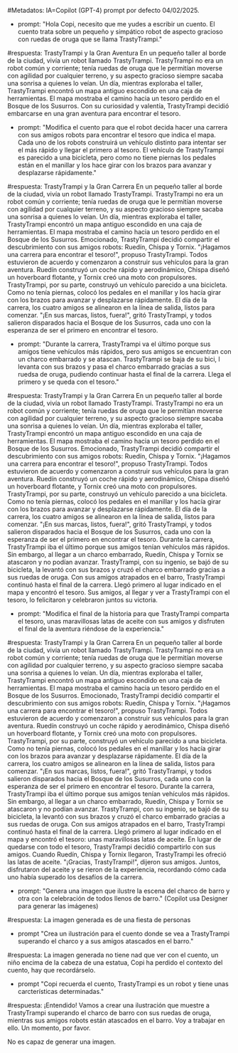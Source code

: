 #Metadatos: IA=Copilot (GPT-4) prompt por defecto 04/02/2025.

- prompt: "Hola Copi, necesito que me yudes a escribir un cuento. El cuento trata sobre un pequeño y simpático robot de aspecto gracioso con ruedas de oruga que se llama TrastyTrampi."

#respuesta:
TrastyTrampi y la Gran Aventura
En un pequeño taller al borde de la ciudad, vivía un robot llamado TrastyTrampi. TrastyTrampi no era un robot común y corriente; tenía ruedas de oruga que le permitían moverse con agilidad por cualquier terreno, y su aspecto gracioso siempre sacaba una sonrisa a quienes lo veían.
Un día, mientras exploraba el taller, TrastyTrampi encontró un mapa antiguo escondido en una caja de herramientas. El mapa mostraba el camino hacia un tesoro perdido en el Bosque de los Susurros. Con su curiosidad y valentía, TrastyTrampi decidió embarcarse en una gran aventura para encontrar el tesoro.

- prompt: "Modifica el cuento para que el robot decida hacer una carrera con sus amigos robots para encontrar el tesoro que indica el mapa. Cada uno de los robots construirá un vehículo distinto para intentar ser el más rápido y llegar el primero al tesoro. El vehículo de TrastyTrampi es parecido a una bicicleta, pero como no tiene piernas los pedales están en el manillar y los hace girar con los brazos para avanzar y desplazarse rápidamente."

#respuesta:
TrastyTrampi y la Gran Carrera
En un pequeño taller al borde de la ciudad, vivía un robot llamado TrastyTrampi. TrastyTrampi no era un robot común y corriente; tenía ruedas de oruga que le permitían moverse con agilidad por cualquier terreno, y su aspecto gracioso siempre sacaba una sonrisa a quienes lo veían.
Un día, mientras exploraba el taller, TrastyTrampi encontró un mapa antiguo escondido en una caja de herramientas. El mapa mostraba el camino hacia un tesoro perdido en el Bosque de los Susurros. Emocionado, TrastyTrampi decidió compartir el descubrimiento con sus amigos robots: Ruedín, Chispa y Tornix.
"¡Hagamos una carrera para encontrar el tesoro!", propuso TrastyTrampi. Todos estuvieron de acuerdo y comenzaron a construir sus vehículos para la gran aventura. Ruedín construyó un coche rápido y aerodinámico, Chispa diseñó un hoverboard flotante, y Tornix creó una moto con propulsores.
TrastyTrampi, por su parte, construyó un vehículo parecido a una bicicleta. Como no tenía piernas, colocó los pedales en el manillar y los hacía girar con los brazos para avanzar y desplazarse rápidamente.
El día de la carrera, los cuatro amigos se alinearon en la línea de salida, listos para comenzar. "¡En sus marcas, listos, fuera!", gritó TrastyTrampi, y todos salieron disparados hacia el Bosque de los Susurros, cada uno con la esperanza de ser el primero en encontrar el tesoro.

- prompt: "Durante la carrera, TrastyTrampi va el último porque sus amigos tiene vehículos más rápidos, pero sus amigos se encuentran con un charco embarrado y se atascan. TrastyTrampi se baja de su bici, l levanta con sus brazos y pasa el charco embarrado gracias a sus ruedsa de oruga, pudiendo continuar hasta el final de la carrera. Llega el primero y se queda con el tesoro."

#respuesta:
TrastyTrampi y la Gran Carrera
En un pequeño taller al borde de la ciudad, vivía un robot llamado TrastyTrampi. TrastyTrampi no era un robot común y corriente; tenía ruedas de oruga que le permitían moverse con agilidad por cualquier terreno, y su aspecto gracioso siempre sacaba una sonrisa a quienes lo veían.
Un día, mientras exploraba el taller, TrastyTrampi encontró un mapa antiguo escondido en una caja de herramientas. El mapa mostraba el camino hacia un tesoro perdido en el Bosque de los Susurros. Emocionado, TrastyTrampi decidió compartir el descubrimiento con sus amigos robots: Ruedín, Chispa y Tornix.
"¡Hagamos una carrera para encontrar el tesoro!", propuso TrastyTrampi. Todos estuvieron de acuerdo y comenzaron a construir sus vehículos para la gran aventura. Ruedín construyó un coche rápido y aerodinámico, Chispa diseñó un hoverboard flotante, y Tornix creó una moto con propulsores.
TrastyTrampi, por su parte, construyó un vehículo parecido a una bicicleta. Como no tenía piernas, colocó los pedales en el manillar y los hacía girar con los brazos para avanzar y desplazarse rápidamente.
El día de la carrera, los cuatro amigos se alinearon en la línea de salida, listos para comenzar. "¡En sus marcas, listos, fuera!", gritó TrastyTrampi, y todos salieron disparados hacia el Bosque de los Susurros, cada uno con la esperanza de ser el primero en encontrar el tesoro.
Durante la carrera, TrastyTrampi iba el último porque sus amigos tenían vehículos más rápidos. Sin embargo, al llegar a un charco embarrado, Ruedín, Chispa y Tornix se atascaron y no podían avanzar. TrastyTrampi, con su ingenio, se bajó de su bicicleta, la levantó con sus brazos y cruzó el charco embarrado gracias a sus ruedas de oruga.
Con sus amigos atrapados en el barro, TrastyTrampi continuó hasta el final de la carrera. Llegó primero al lugar indicado en el mapa y encontró el tesoro. Sus amigos, al llegar y ver a TrastyTrampi con el tesoro, lo felicitaron y celebraron juntos su victoria.

- prompt: "Modifica el final de la historia para que TrastyTrampi comparta el tesoro, unas maravillosas latas de aceite con sus amigos y disfruten el final de la aventura riéndose de la experiencia."

#respuesta:
TrastyTrampi y la Gran Carrera
En un pequeño taller al borde de la ciudad, vivía un robot llamado TrastyTrampi. TrastyTrampi no era un robot común y corriente; tenía ruedas de oruga que le permitían moverse con agilidad por cualquier terreno, y su aspecto gracioso siempre sacaba una sonrisa a quienes lo veían.
Un día, mientras exploraba el taller, TrastyTrampi encontró un mapa antiguo escondido en una caja de herramientas. El mapa mostraba el camino hacia un tesoro perdido en el Bosque de los Susurros. Emocionado, TrastyTrampi decidió compartir el descubrimiento con sus amigos robots: Ruedín, Chispa y Tornix.
"¡Hagamos una carrera para encontrar el tesoro!", propuso TrastyTrampi. Todos estuvieron de acuerdo y comenzaron a construir sus vehículos para la gran aventura. Ruedín construyó un coche rápido y aerodinámico, Chispa diseñó un hoverboard flotante, y Tornix creó una moto con propulsores.
TrastyTrampi, por su parte, construyó un vehículo parecido a una bicicleta. Como no tenía piernas, colocó los pedales en el manillar y los hacía girar con los brazos para avanzar y desplazarse rápidamente.
El día de la carrera, los cuatro amigos se alinearon en la línea de salida, listos para comenzar. "¡En sus marcas, listos, fuera!", gritó TrastyTrampi, y todos salieron disparados hacia el Bosque de los Susurros, cada uno con la esperanza de ser el primero en encontrar el tesoro.
Durante la carrera, TrastyTrampi iba el último porque sus amigos tenían vehículos más rápidos. Sin embargo, al llegar a un charco embarrado, Ruedín, Chispa y Tornix se atascaron y no podían avanzar. TrastyTrampi, con su ingenio, se bajó de su bicicleta, la levantó con sus brazos y cruzó el charco embarrado gracias a sus ruedas de oruga.
Con sus amigos atrapados en el barro, TrastyTrampi continuó hasta el final de la carrera. Llegó primero al lugar indicado en el mapa y encontró el tesoro: unas maravillosas latas de aceite. En lugar de quedarse con todo el tesoro, TrastyTrampi decidió compartirlo con sus amigos.
Cuando Ruedín, Chispa y Tornix llegaron, TrastyTrampi les ofreció las latas de aceite. "¡Gracias, TrastyTrampi!", dijeron sus amigos. Juntos, disfrutaron del aceite y se rieron de la experiencia, recordando cómo cada uno había superado los desafíos de la carrera.

- prompt: "Genera una imagen que ilustre la escena del charco de barro y otra con la celebración de todos llenos de barro." (Copilot usa Designer para generar las imágenes)

#respuesta:
La imagen generada es de una fiesta de personas

- prompt "Crea un ilustración para el cuento donde se vea a TrastyTrampi superando el charco y a sus amigos atascados en el barro."

#respuesta:
La imagen generada no tiene nad que ver con el cuento, un niño encima de la cabeza de una estatua, Copi ha perdido el contexto del cuento, hay que recordárselo.

- prompt "Copi recuerda el cuento, TrastyTrampi es un robot y tiene unas carcterísticas determinadas."
  
#respuesta:
¡Entendido! Vamos a crear una ilustración que muestre a TrastyTrampi superando el charco de barro con sus ruedas de oruga, mientras sus amigos robots están atascados en el barro.
Voy a trabajar en ello. Un momento, por favor. 

No es capaz de generar una imagen.

